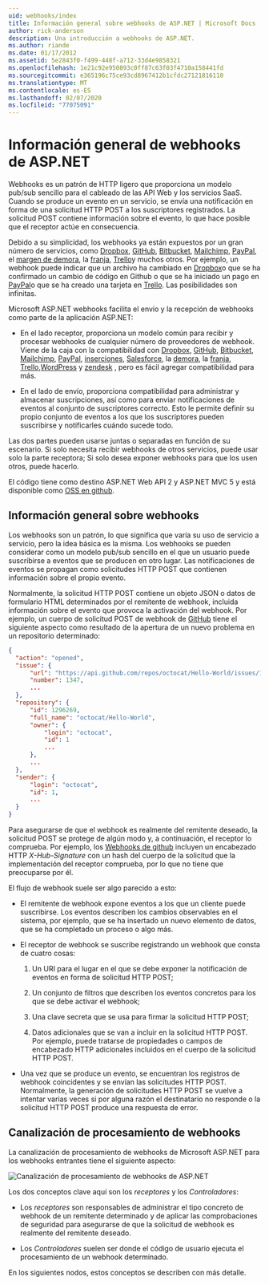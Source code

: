 ```yaml
---
uid: webhooks/index
title: Información general sobre webhooks de ASP.NET | Microsoft Docs
author: rick-anderson
description: Una introducción a webhooks de ASP.NET.
ms.author: riande
ms.date: 01/17/2012
ms.assetid: 5e2843f0-f499-448f-a712-33d4e9858321
ms.openlocfilehash: 1e21c92e950893c0ff87c63f03f4710a158441fd
ms.sourcegitcommit: e365196c75ce93cd8967412b1cfdc27121816110
ms.translationtype: MT
ms.contentlocale: es-ES
ms.lasthandoff: 02/07/2020
ms.locfileid: "77075091"
---
```

# <a name="aspnet-webhooks-overview"></a>Información general de webhooks de ASP.NET

Webhooks es un patrón de HTTP ligero que proporciona un modelo pub/sub sencillo para el cableado de las API Web y los servicios SaaS. Cuando se produce un evento en un servicio, se envía una notificación en forma de una solicitud HTTP POST a los suscriptores registrados. La solicitud POST contiene información sobre el evento, lo que hace posible que el receptor actúe en consecuencia.

Debido a su simplicidad, los webhooks ya están expuestos por un gran número de servicios, como [Dropbox](http://dropbox.com/), [GitHub](https://www.github.com/), [Bitbucket](https://bitbucket.org/), [Mailchimp](http://www.mailchimp.com/), [PayPal](http://www.paypal.com/), el [margen de demora](http://www.slack.com), la [franja](http://www.stripe.com), [Trello](http://www.trello.com/)y muchos otros. Por ejemplo, un webhook puede indicar que un archivo ha cambiado en [Dropbox](http://dropbox.com/)o que se ha confirmado un cambio de código en Github o que se ha iniciado un pago en [PayPal](http://www.paypal.com/)o que se ha creado una tarjeta en [Trello](http://www.trello.com/). Las posibilidades son infinitas.

Microsoft ASP.NET webhooks facilita el envío y la recepción de webhooks como parte de la aplicación ASP.NET:

* En el lado receptor, proporciona un modelo común para recibir y procesar webhooks de cualquier número de proveedores de webhook. Viene de la caja con la compatibilidad con [Dropbox](http://dropbox.com/), [GitHub](https://www.github.com/), [Bitbucket](https://bitbucket.org/), [Mailchimp](http://www.mailchimp.com/), [PayPal](http://www.paypal.com/), [inserciones](http://www.pusher.com), [Salesforce](http://www.salesforce.com), la [demora](http://www.slack.com), la [franja](http://www.stripe.com), [Trello](http://www.trello.com/),[WordPress](http://www.wordpress.com) y [zendesk](https://www.zendesk.com/) , pero es fácil agregar compatibilidad para más.

* En el lado de envío, proporciona compatibilidad para administrar y almacenar suscripciones, así como para enviar notificaciones de eventos al conjunto de suscriptores correcto. Esto le permite definir su propio conjunto de eventos a los que los suscriptores pueden suscribirse y notificarles cuándo sucede todo.

Las dos partes pueden usarse juntas o separadas en función de su escenario. Si solo necesita recibir webhooks de otros servicios, puede usar solo la parte receptora; Si solo desea exponer webhooks para que los usen otros, puede hacerlo.

El código tiene como destino ASP.NET Web API 2 y ASP.NET MVC 5 y está disponible como [OSS en github](https://github.com/aspnet/WebHooks).

## <a name="webhooks-overview"></a>Información general sobre webhooks

Los webhooks son un patrón, lo que significa que varía su uso de servicio a servicio, pero la idea básica es la misma. Los webhooks se pueden considerar como un modelo pub/sub sencillo en el que un usuario puede suscribirse a eventos que se producen en otro lugar. Las notificaciones de eventos se propagan como solicitudes HTTP POST que contienen información sobre el propio evento.

Normalmente, la solicitud HTTP POST contiene un objeto JSON o datos de formulario HTML determinados por el remitente de webhook, incluida información sobre el evento que provoca la activación del webhook. Por ejemplo, un cuerpo de solicitud POST de webhook de [GitHub](https://www.github.com/) tiene el siguiente aspecto como resultado de la apertura de un nuevo problema en un repositorio determinado:

```json
{
  "action": "opened",
  "issue": {
      "url": "https://api.github.com/repos/octocat/Hello-World/issues/1347",
      "number": 1347,
      ...
  },
  "repository": {
      "id": 1296269,
      "full_name": "octocat/Hello-World",
      "owner": {
          "login": "octocat",
          "id": 1
          ...
      },
      ...
  },
  "sender": {
      "login": "octocat",
      "id": 1,
      ...
  }
}
```

Para asegurarse de que el webhook es realmente del remitente deseado, la solicitud POST se protege de algún modo y, a continuación, el receptor lo comprueba. Por ejemplo, los [Webhooks de github](https://developer.github.com/webhooks/) incluyen un encabezado HTTP *X-Hub-Signature* con un hash del cuerpo de la solicitud que la implementación del receptor comprueba, por lo que no tiene que preocuparse por él.

El flujo de webhook suele ser algo parecido a esto:

* El remitente de webhook expone eventos a los que un cliente puede suscribirse. Los eventos describen los cambios observables en el sistema, por ejemplo, que se ha insertado un nuevo elemento de datos, que se ha completado un proceso o algo más.

* El receptor de webhook se suscribe registrando un webhook que consta de cuatro cosas:

     1. Un URI para el lugar en el que se debe exponer la notificación de eventos en forma de solicitud HTTP POST;

     2. Un conjunto de filtros que describen los eventos concretos para los que se debe activar el webhook;

     3. Una clave secreta que se usa para firmar la solicitud HTTP POST;

     4. Datos adicionales que se van a incluir en la solicitud HTTP POST. Por ejemplo, puede tratarse de propiedades o campos de encabezado HTTP adicionales incluidos en el cuerpo de la solicitud HTTP POST.

* Una vez que se produce un evento, se encuentran los registros de webhook coincidentes y se envían las solicitudes HTTP POST. Normalmente, la generación de solicitudes HTTP POST se vuelve a intentar varias veces si por alguna razón el destinatario no responde o la solicitud HTTP POST produce una respuesta de error.

## <a name="webhooks-processing-pipeline"></a>Canalización de procesamiento de webhooks

La canalización de procesamiento de webhooks de Microsoft ASP.NET para los webhooks entrantes tiene el siguiente aspecto:

![Canalización de procesamiento de webhooks de ASP.NET](_static/WebHookReceivers.png)

Los dos conceptos clave aquí son los *receptores* y los *Controladores*:

* Los *receptores* son responsables de administrar el tipo concreto de webhook de un remitente determinado y de aplicar las comprobaciones de seguridad para asegurarse de que la solicitud de webhook es realmente del remitente deseado.

* Los *Controladores* suelen ser donde el código de usuario ejecuta el procesamiento de un webhook determinado.

En los siguientes nodos, estos conceptos se describen con más detalle.
